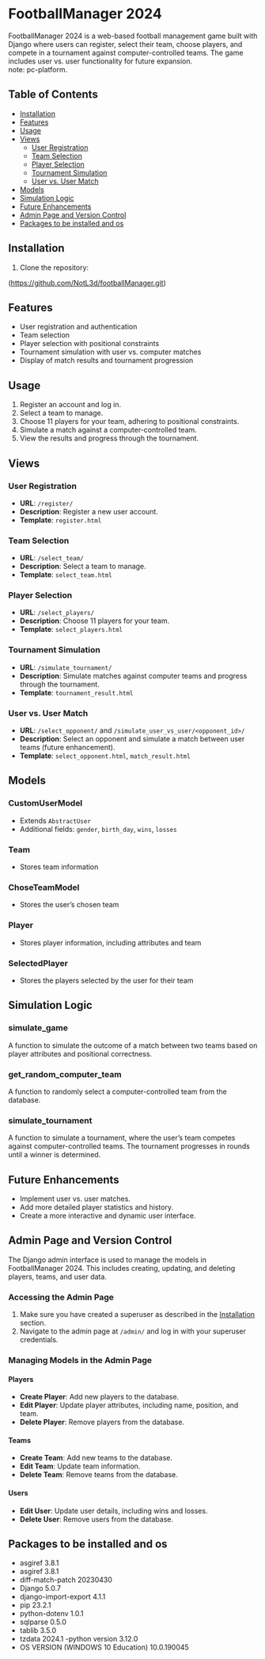 # FootballManager 2024

FootballManager 2024 is a web-based football management game built with Django where users can register, select their team, choose
players, and compete in a tournament against computer-controlled teams. The game includes user vs. user functionality
for future expansion.
</br>
note: pc-platform.
## Table of Contents

- [Installation](#installation)
- [Features](#features)
- [Usage](#usage)
- [Views](#views)
    - [User Registration](#user-registration)
    - [Team Selection](#team-selection)
    - [Player Selection](#player-selection)
    - [Tournament Simulation](#tournament-simulation)
    - [User vs. User Match](#user-vs-user-match)
- [Models](#models)
- [Simulation Logic](#simulation-logic)
- [Future Enhancements](#future-enhancements)
- [Admin Page and Version Control](#Admin-Page-and-Version-Control)
- [Packages to be installed and os](#Packages-to-be-installed-and-os )


## Installation

1. Clone the repository:

  
(https://github.com/NotL3d/footballManager.git)

## Features

- User registration and authentication
- Team selection
- Player selection with positional constraints
- Tournament simulation with user vs. computer matches
- Display of match results and tournament progression

## Usage

1. Register an account and log in.
2. Select a team to manage.
3. Choose 11 players for your team, adhering to positional constraints.
4. Simulate a match against a computer-controlled team.
5. View the results and progress through the tournament.

## Views

### User Registration

- **URL**: `/register/`
- **Description**: Register a new user account.
- **Template**: `register.html`

### Team Selection

- **URL**: `/select_team/`
- **Description**: Select a team to manage.
- **Template**: `select_team.html`

### Player Selection

- **URL**: `/select_players/`
- **Description**: Choose 11 players for your team.
- **Template**: `select_players.html`

### Tournament Simulation

- **URL**: `/simulate_tournament/`
- **Description**: Simulate matches against computer teams and progress through the tournament.
- **Template**: `tournament_result.html`

### User vs. User Match

- **URL**: `/select_opponent/` and `/simulate_user_vs_user/<opponent_id>/`
- **Description**: Select an opponent and simulate a match between user teams (future enhancement).
- **Template**: `select_opponent.html`, `match_result.html`

## Models

### CustomUserModel

- Extends `AbstractUser`
- Additional fields: `gender`, `birth_day`, `wins`, `losses`

### Team

- Stores team information

### ChoseTeamModel

- Stores the user’s chosen team

### Player

- Stores player information, including attributes and team

### SelectedPlayer

- Stores the players selected by the user for their team

## Simulation Logic

### simulate_game

A function to simulate the outcome of a match between two teams based on player attributes and positional correctness.

### get_random_computer_team

A function to randomly select a computer-controlled team from the database.

### simulate_tournament

A function to simulate a tournament, where the user’s team competes against computer-controlled teams. The tournament
progresses in rounds until a winner is determined.

## Future Enhancements

- Implement user vs. user matches.
- Add more detailed player statistics and history.
- Create a more interactive and dynamic user interface.
## Admin Page and Version Control

The Django admin interface is used to manage the models in FootballManager 2024. This includes creating, updating, and deleting players, teams, and user data.

### Accessing the Admin Page

1. Make sure you have created a superuser as described in the [Installation](#installation) section.
2. Navigate to the admin page at `/admin/` and log in with your superuser credentials.

### Managing Models in the Admin Page

#### Players

- **Create Player**: Add new players to the database.
- **Edit Player**: Update player attributes, including name, position, and team.
- **Delete Player**: Remove players from the database.

#### Teams

- **Create Team**: Add new teams to the database.
- **Edit Team**: Update team information.
- **Delete Team**: Remove teams from the database.

#### Users

- **Edit User**: Update user details, including wins and losses.
- **Delete User**: Remove users from the database.





## Packages to be installed and os

- asgiref              3.8.1
- asgiref              3.8.1
- diff-match-patch     20230430
- Django               5.0.7
- django-import-export 4.1.1
- pip                  23.2.1
- python-dotenv        1.0.1
- sqlparse             0.5.0
- tablib               3.5.0
- tzdata               2024.1
-python version       3.12.0
- OS VERSION (WINDOWS 10 Education)    10.0.190045  

